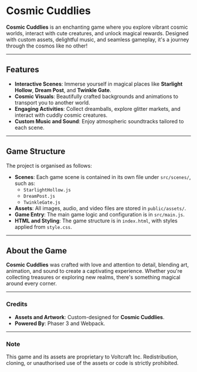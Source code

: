 # Cosmic Cuddlies

**Cosmic Cuddlies** is an enchanting game where you explore vibrant cosmic worlds, interact with cute creatures, and unlock magical rewards. Designed with custom assets, delightful music, and seamless gameplay, it's a journey through the cosmos like no other!

---

## Features

- **Interactive Scenes**: Immerse yourself in magical places like **Starlight Hollow**, **Dream Post**, and **Twinkle Gate**.
- **Cosmic Visuals**: Beautifully crafted backgrounds and animations to transport you to another world.
- **Engaging Activities**: Collect dreamballs, explore glitter markets, and interact with cuddly cosmic creatures.
- **Custom Music and Sound**: Enjoy atmospheric soundtracks tailored to each scene.

---

## Game Structure

The project is organised as follows:

- **Scenes**: Each game scene is contained in its own file under `src/scenes/`, such as:
  - `StarlightHollow.js`
  - `DreamPost.js`
  - `TwinkleGate.js`
- **Assets**: All images, audio, and video files are stored in `public/assets/`.
- **Game Entry**: The main game logic and configuration is in `src/main.js`.
- **HTML and Styling**: The game structure is in `index.html`, with styles applied from `style.css`.

---

## About the Game

**Cosmic Cuddlies** was crafted with love and attention to detail, blending art, animation, and sound to create a captivating experience. Whether you're collecting treasures or exploring new realms, there's something magical around every corner.

---

### Credits

- **Assets and Artwork**: Custom-designed for **Cosmic Cuddlies**.
- **Powered By**: Phaser 3 and Webpack.

---

### Note

This game and its assets are proprietary to Voltcraft Inc. Redistribution, cloning, or unauthorised use of the assets or code is strictly prohibited.
